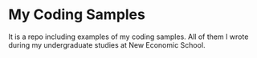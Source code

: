 # My Coding Samples
It is a repo including examples of my coding samples. All of them I wrote during my undergraduate studies at New Economic School.
